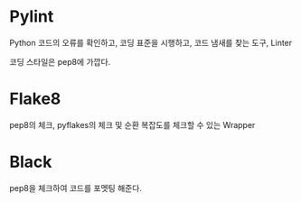 # Pylint

Python 코드의 오류를 확인하고, 코딩 표준을 시행하고, 코드 냄새를 찾는 도구, Linter

코딩 스타일은 pep8에 가깝다.


# Flake8

pep8의 체크, pyflakes의 체크 및 순환 복잡도를 체크할 수 있는 Wrapper

# Black

pep8을 체크하여 코드를 포멧팅 해준다. 
